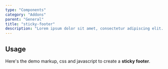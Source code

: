 ```yaml
---
type: "Components"
category: "Addons"
parent: "General"
title: "sticky-footer"
description: "Lorem ipsum dolor sit amet, consectetur adipiscing elit. Nunc tempus laoreet leo sit amet iaculis."
---
```


## Usage

Here's the demo markup, css and javascript to create a **sticky footer**.

<demo>
  <div class="gatsby_demo_item toggle" data-iframe="iframe/components/addons/general/sticky-footer">
  </div>
</demo>
